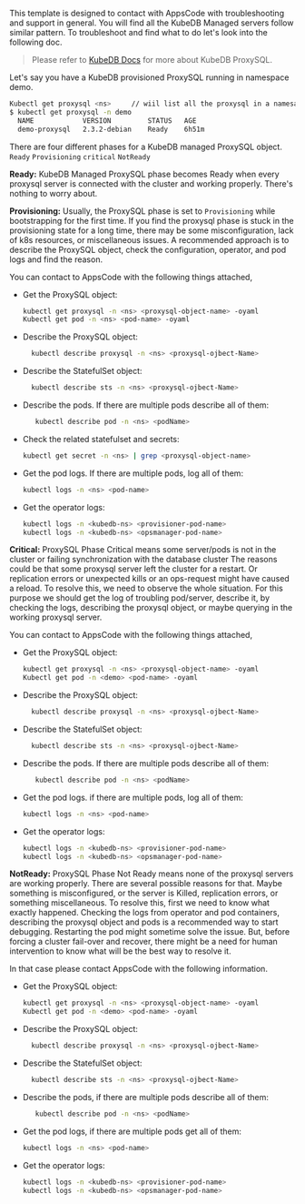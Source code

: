 This template is designed to contact with AppsCode with troubleshooting and support in general. You will find all the KubeDB Managed servers follow similar pattern. To troubleshoot and find what to do let's look into the following doc.

> Please refer to [KubeDB Docs](https://kubedb.com/docs/v2023.01.31/guides/proxysql/) for more about KubeDB ProxySQL.

Let's say you have a KubeDB provisioned ProxySQL running in namespace demo.
```bash
Kubectl get proxysql <ns>     // wiil list all the proxysql in a namesapce  
$ kubectl get proxysql -n demo
  NAME            VERSION         STATUS   AGE
  demo-proxysql   2.3.2-debian    Ready    6h51m
```
There are four different phases for a KubeDB managed ProxySQL object.
``Ready`` ``Provisioning`` ``critical`` ``NotReady``

**Ready:** KubeDB Managed ProxySQL phase becomes Ready when every proxysql server is connected with the cluster and working properly. There's nothing to worry about.

**Provisioning:** Usually, the ProxySQL phase is set to `Provisioning` while bootstrapping for the first time. If you find the proxysql phase is stuck in the provisioning state for a long time,
there may be some misconfiguration, lack of k8s resources, or miscellaneous issues.
A recommended approach is to describe the ProxySQL object, check the configuration, operator, and pod logs and find the reason.

You can contact to AppsCode with the following things attached,
- Get the ProxySQL object:
    ```bash
    kubectl get proxysql -n <ns> <proxysql-object-name> -oyaml
    Kubectl get pod -n <ns> <pod-name> -oyaml 
    ```
- Describe the ProxySQL object:
    ```bash
      kubectl describe proxysql -n <ns> <proxysql-ojbect-Name> 
    ```
- Describe the StatefulSet object:
    ```bash
      kubectl describe sts -n <ns> <proxysql-ojbect-Name>
    ```
- Describe the pods. If there are multiple pods describe all of them:
    ```bash
       kubectl describe pod -n <ns> <podName> 
    ```
- Check the related statefulset and secrets:
    ```bash
    kubectl get secret -n <ns> | grep <proxysql-object-name>
    ```
- Get the pod logs. If there are multiple pods, log all of them:
    ```bash
    kubectl logs -n <ns> <pod-name>
    ```
- Get the operator logs:
    ```bash
    kubectl logs -n <kubedb-ns> <provisioner-pod-name>
    kubectl logs -n <kubedb-ns> <opsmanager-pod-name>
    ```

**Critical:** ProxySQL Phase  Critical means some server/pods is not in the cluster or failing synchronization with the database cluster
The reasons could be that some proxysql server left the cluster for a restart. Or replication errors or unexpected kills or an ops-request might have caused a reload.
To resolve this, we need to observe the whole situation. For this purpose we should get the log of troubling pod/server, describe it,  by checking the logs, describing the proxysql object, or maybe querying in the working proxysql server.

You can contact to AppsCode with the following things attached,

- Get the ProxySQL object:
    ```bash
    kubectl get proxysql -n <ns> <proxysql-object-name> -oyaml
    Kubectl get pod -n <demo> <pod-name> -oyaml 
    ```
- Describe the ProxySQL object:
    ```bash
      kubectl describe proxysql -n <ns> <proxysql-ojbect-Name> 
    ```
- Describe the StatefulSet object:
    ```bash
      kubectl describe sts -n <ns> <proxysql-ojbect-Name>
    ```
- Describe the pods. If there are multiple pods describe all of them:
    ```bash
       kubectl describe pod -n <ns> <podName> 
    ```
- Get the pod logs. if there are multiple pods, log all of them:
    ```bash
    kubectl logs -n <ns> <pod-name>
    ```
- Get the operator logs:
    ```bash
    kubectl logs -n <kubedb-ns> <provisioner-pod-name>
    kubectl logs -n <kubedb-ns> <opsmanager-pod-name>
    ```

**NotReady:** ProxySQL Phase Not Ready means none of the proxysql servers are working properly. There are several possible reasons for that. Maybe something is misconfigured,
or the server is Killed, replication errors, or something miscellaneous. To resolve this, first we need to know what exactly happened.
Checking the logs from operator and pod containers, describing the proxysql object and pods is a recommended way to start debugging. Restarting the pod might sometime solve the issue. But, before forcing a cluster fail-over and recover,
there might be a need for human intervention to know what will be the best way to resolve it.

In that case please contact AppsCode with the following information.

- Get the ProxySQL object:
    ```bash
    kubectl get proxysql -n <ns> <proxysql-object-name> -oyaml
    Kubectl get pod -n <demo> <pod-name> -oyaml 
    ```
- Describe the ProxySQL object:
    ```bash
      kubectl describe proxysql -n <ns> <proxysql-ojbect-Name> 
    ```
- Describe the StatefulSet object:
    ```bash
      kubectl describe sts -n <ns> <proxysql-ojbect-Name>
    ```
- Describe the pods, if there are multiple pods describe all of them:
    ```bash
       kubectl describe pod -n <ns> <podName> 
    ```
- Get the pod logs, if there are multiple pods get all of them:
    ```bash
    kubectl logs -n <ns> <pod-name>
    ```
- Get the operator logs:
    ```bash
    kubectl logs -n <kubedb-ns> <provisioner-pod-name>
    kubectl logs -n <kubedb-ns> <opsmanager-pod-name>
    ```
  